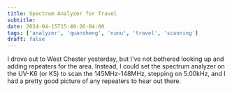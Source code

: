 ```yaml
---
title: Spectrum Analyzer for Travel
subtitle: 
date: 2024-04-15T15:49:26-04:00
tags: ['analyzer', 'quansheng', 'nunu', 'travel', 'scanning']
draft: false
---
```


I drove out to West Chester yesterday,
but I've not bothered looking up
and adding repeaters for the area.
Instead, I could set the spectrum analyzer
on the UV-K6 (or K5)
to scan the 145MHz-148MHz,
stepping on 5.00kHz,
and I had a pretty good picture
of any repeaters to hear out there.
